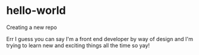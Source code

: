 # hello-world
Creating a new repo

Err I guess you can say I'm a front end developer by way of design and I'm trying to learn new and exciting things all the time so yay!
